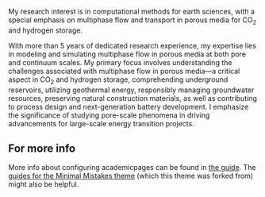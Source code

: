 My research interest is in computational methods for earth sciences, with a special emphasis on multiphase flow and transport in porous media for CO<sub>2</sub> and hydrogen storage. 

With more than 5 years of dedicated research experience, my expertise lies in modeling and simulating multiphase flow in porous media at both pore and continuum scales. My primary focus involves understanding the challenges associated with multiphase flow in porous media—a critical aspect in CO<sub>2</sub> and hydrogen storage, comprehending underground reservoirs, utilizing geothermal energy, responsibly managing groundwater resources, preserving natural construction materials, as well as contributing to process design and next-generation battery development. I emphasize the significance of studying pore-scale phenomena in driving advancements for large-scale energy transition projects.

<!-- Check out ccsnet.ai, a machine learning-based web application for real-time CO2 -->
<!-- plume migration and pressure buildup prediction. This web application provides 1,000 predictions per day to researchers, students, regulators, and industrial users across the world.-->

For more info
------
More info about configuring academicpages can be found in [the guide](https://academicpages.github.io/markdown/). The [guides for the Minimal Mistakes theme](https://mmistakes.github.io/minimal-mistakes/docs/configuration/) (which this theme was forked from) might also be helpful.
